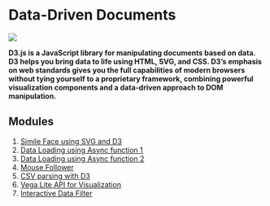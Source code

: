 # Data-Driven Documents

![](https://miro.medium.com/max/3780/1*dATCSWDXV4Xoh4i2BpoowQ.png)
**<p>D3.js is a JavaScript library for manipulating documents based on data. D3 helps you bring data to life using HTML, SVG, and CSS. D3’s emphasis on web standards gives you the full capabilities of modern browsers without tying yourself to a proprietary framework, combining powerful visualization components and a data-driven approach to DOM manipulation.</p>**

## Modules

1. [Simile Face using SVG and D3](https://github.com/gunjanmimo/d3-visualization/blob/main/src/simle.js)
2. [Data Loading using Async function 1](https://github.com/gunjanmimo/d3-visualization/tree/main/src/dataloading)
3. [Data Loading using Async function 2](https://github.com/gunjanmimo/d3-visualization/tree/main/src/dataload)
4. [Mouse Follower](https://github.com/gunjanmimo/d3-visualization/tree/main/src/mouseFollower)
5. [CSV parsing with D3](https://github.com/gunjanmimo/d3-visualization/tree/main/src/csvParser)
6. [Vega Lite API for Visualization](https://github.com/gunjanmimo/d3-visualization/tree/main/src/vegaLite)
7. [Interactive Data Filter]()
